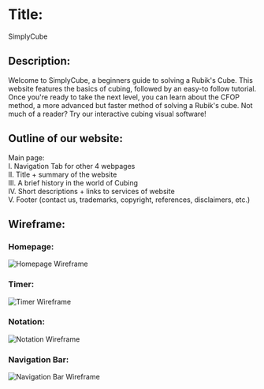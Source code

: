 # Title:
SimplyCube


## Description:
Welcome to SimplyCube, a beginners guide to solving a Rubik's Cube. This website features the basics of cubing, followed by an easy-to follow tutorial. Once you're ready to take the next level, you can learn about the CFOP method, a more advanced but faster method of solving a Rubik's cube. Not much of a reader? Try our interactive cubing visual software!  

## Outline of our website:  

Main page:   
I. Navigation Tab for other 4 webpages  
II. Title + summary of the website  
III. A brief history in the world of Cubing   
IV. Short descriptions + links to services of website   
V. Footer (contact us, trademarks, copyright, references, disclaimers, etc.)  

## Wireframe:

### Homepage:
![Homepage Wireframe](https://user-images.githubusercontent.com/112668532/190655058-e765e2a2-2647-4a04-9ffb-0412be02a0dd.png)

### Timer:
![Timer Wireframe](https://user-images.githubusercontent.com/112668532/190655196-d8dba826-3312-43f6-9f7a-bd3438708488.png)

### Notation:
![Notation Wireframe](https://user-images.githubusercontent.com/112668532/190655315-5ce29158-13e3-46e3-8cf4-44eed26e91d3.png)

### Navigation Bar:
![Navigation Bar Wireframe](https://user-images.githubusercontent.com/112668532/190655854-8db5148c-1cd4-4978-82be-4631e5bb13e7.png)
